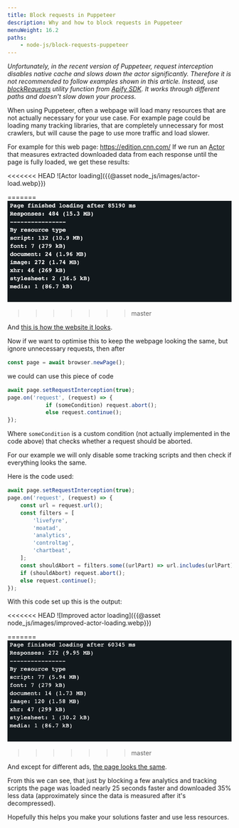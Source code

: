 ```yaml
---
title: Block requests in Puppeteer
description: Why and how to block requests in Puppeteer
menuWeight: 16.2
paths:
    - node-js/block-requests-puppeteer
---
```


_Unfortunately, in the recent version of Puppeteer, request interception disables native cache and slows down the actor significantly. Therefore it is not recommended to follow examples shown in this article. Instead, use_ [_blockRequests_](https://sdk.apify.com/docs/api/puppeteer#puppeteerblockrequestspage-options-promise) _utility function from_ [_Apify SDK_](https://sdk.apify.com/)_. It works through different paths and doesn't slow down your process._

When using Puppeteer, often a webpage will load many resources that are not actually necessary for your use case. For example page could be loading many tracking libraries, that are completely unnecessary for most crawlers, but will cause the page to use more traffic and load slower.

For example for this web page: <https://edition.cnn.com/>
If we run an [Actor](https://www.apify.com/jaroslavhejlek/measure-downloaded-bytes) that measures extracted downloaded data from each response until the page is fully loaded, we get these results:

<<<<<<< HEAD
![Actor loading]({{@asset node_js/images/actor-load.webp}})

=======
![Actor loading](./images/actor-load.png)
>>>>>>> master

And [this is how the website it looks](https://api.apify.com/v2/key-value-stores/sE2s9WmvoWFZhTff7/records/debug-screen.png?disableRedirect=true).

Now if we want to optimise this to keep the webpage looking the same, but ignore unnecessary requests, then after

```JavaScript
const page = await browser.newPage();
```

we could can use this piece of code

```JavaScript
await page.setRequestInterception(true);
page.on('request', (request) => {
            if (someCondition) request.abort();
            else request.continue();
});
```

Where `someCondition` is a custom condition (not actually implemented in the code above) that checks whether a request should be aborted.

For our example we will only disable some tracking scripts and then check if everything looks the same.

Here is the code used:

```JavaScript
await page.setRequestInterception(true);
page.on('request', (request) => {
    const url = request.url();
    const filters = [
        'livefyre',
        'moatad',
        'analytics',
        'controltag',
        'chartbeat',
    ];
    const shouldAbort = filters.some((urlPart) => url.includes(urlPart));
    if (shouldAbort) request.abort();
    else request.continue();
});
```

With this code set up this is the output:

<<<<<<< HEAD
![Improved actor loading]({{@asset node_js/images/improved-actor-loading.webp}})

=======
![Improved actor loading](./images/improved-actor-loading.png)
>>>>>>> master

And except for different ads, [the page looks the same](https://api.apify.com/v2/key-value-stores/fP9S5c2yBGHdcrga3/records/debug-screen.png?disableRedirect=true).

From this we can see, that just by blocking a few analytics and tracking scripts the page was loaded nearly 25 seconds faster and downloaded 35% less data (approximately since the data is measured after it's decompressed).

Hopefully this helps you make your solutions faster and use less resources.
